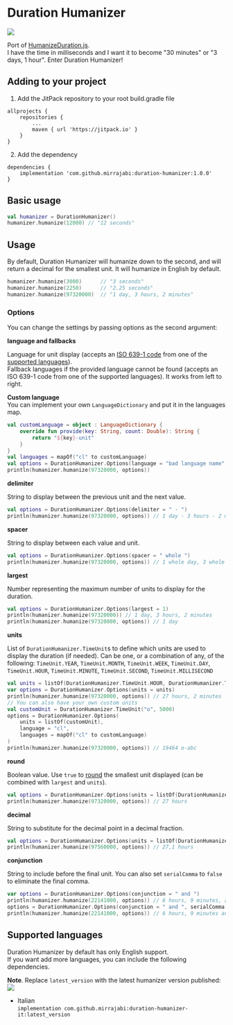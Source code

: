 Duration Humanizer
=================
[![](https://jitpack.io/v/mirrajabi/duration-humanizer.svg)](https://jitpack.io/#mirrajabi/duration-humanizer)

Port of [HumanizeDuration.js](https://github.com/EvanHahn/HumanizeDuration.js).  
I have the time in milliseconds and I want it to become "30 minutes" or "3 days, 1 hour". Enter Duration Humanizer!

Adding to your project
-----------
1. Add the JitPack repository to your root build.gradle file

```
allprojects {
    repositories {
        ...
        maven { url 'https://jitpack.io' }
    }
}
```

2. Add the dependency
```
dependencies {
	implementation 'com.github.mirrajabi:duration-humanizer:1.0.0'
}
```

Basic usage
-----------
```kotlin
val humanizer = DurationHumanizer()
humanizer.humanize(12000) // "12 seconds"
```

Usage
-----

By default, Duration Humanizer will humanize down to the second, and will return a decimal for the smallest unit. It will humanize in English by default.

```kotlin
humanizer.humanize(3000)      // "3 seconds"
humanizer.humanize(2250)      // "2.25 seconds"
humanizer.humanize(97320000)  // "1 day, 3 hours, 2 minutes"
```

### Options

You can change the settings by passing options as the second argument:

**language and fallbacks**

Language for unit display (accepts an [ISO 639-1 code](https://en.wikipedia.org/wiki/List_of_ISO_639-1_codes) from one of the [supported languages](#supported-languages)).  
Fallback languages if the provided language cannot be found (accepts an ISO 639-1 code from one of the supported languages). It works from left to right.

__Custom language__  
You can implement your own `LanguageDictionary` and put it in the languages map.

```kotlin
val customLanguage = object : LanguageDictionary {
    override fun provide(key: String, count: Double): String {
        return "${key}-unit"
    }
}
val languages = mapOf("cl" to customLanguage)
val options = DurationHumanizer.Options(language = "bad language name", languages = languages, fallbacks = listOf("cl"))
println(humanizer.humanize(97320000, options))
```

**delimiter**

String to display between the previous unit and the next value.

```kotlin
val options = DurationHumanizer.Options(delimiter = " - ")
println(humanizer.humanize(97320000, options)) // 1 day - 3 hours - 2 minutes
```

**spacer**

String to display between each value and unit.

```kotlin
val options = DurationHumanizer.Options(spacer = " whole ")
println(humanizer.humanize(97320000, options)) // 1 whole day, 3 whole hours, 2 whole minutes
```

**largest**

Number representing the maximum number of units to display for the duration.

```kotlin
val options = DurationHumanizer.Options(largest = 1)
println(humanizer.humanize(97320000)) // 1 day, 3 hours, 2 minutes
println(humanizer.humanize(97320000, options)) // 1 day
```

**units**

List of `DurationHumanizer.TimeUnit`s to define which units are used to display the duration (if needed). Can be one, or a combination of any, of the following:
`TimeUnit.YEAR`, `TimeUnit.MONTH`, `TimeUnit.WEEK`, `TimeUnit.DAY`, `TimeUnit.HOUR`, `TimeUnit.MINUTE`, `TimeUnit.SECOND`, `TimeUnit.MILLISECOND`

```kotlin
val units = listOf(DurationHumanizer.TimeUnit.HOUR, DurationHumanizer.TimeUnit.MINUTE)
var options = DurationHumanizer.Options(units = units)
println(humanizer.humanize(97320000, options)) // 27 hours, 2 minutes
// You can also have your own custom units
val customUnit = DurationHumanizer.TimeUnit("o", 5000)
options = DurationHumanizer.Options(
    units = listOf(customUnit),
    language = "cl",
    languages = mapOf("cl" to customLanguage)
)
println(humanizer.humanize(97320000, options)) // 19464 o-abc
```

**round**

Boolean value. Use `true` to [round](https://en.wikipedia.org/wiki/Rounding#Round_half_up) the smallest unit displayed (can be combined with `largest` and `units`).

```kotlin
val options = DurationHumanizer.Options(units = listOf(DurationHumanizer.TimeUnit.HOUR), round = true)
println(humanizer.humanize(97320000, options)) // 27 hours
```

**decimal**

String to substitute for the decimal point in a decimal fraction.

```kotlin
val options = DurationHumanizer.Options(units = listOf(DurationHumanizer.TimeUnit.HOUR), round = false, decimal = ",")
println(humanizer.humanize(97560000, options)) // 27,1 hours
```

**conjunction**

String to include before the final unit. You can also set `serialComma` to `false` to eliminate the final comma.

```kotlin
var options = DurationHumanizer.Options(conjunction = " and ")
println(humanizer.humanize(22141000, options)) // 6 hours, 9 minutes, and 1 second
options = DurationHumanizer.Options(conjunction = " and ", serialComma = false)
println(humanizer.humanize(22141000, options)) // 6 hours, 9 minutes and 1 second
```

Supported languages
-------------------

Duration Humanizer by default has only English support.  
If you want add more languages, you can include the following dependencies.

**Note**. Replace `latest_version` with the latest humanizer version published: [![](https://jitpack.io/v/mirrajabi/duration-humanizer.svg)](https://jitpack.io/#mirrajabi/duration-humanizer)  

* Italian  
  `implementation com.github.mirrajabi:duration-humanizer-it:latest_version`

